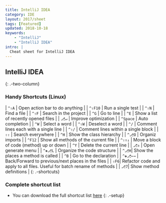 ```yaml
---
title: IntelliJ IDEA
category: IDE
layout: 2017/sheet
tags: [Featured]
updated: 2018-10-18
keywords:
    - "IntelliJ"
    - "IntelliJ IDEA"
intro: |
  Cheat sheet for IntelliJ IDEA
---
```


IntelliJ IDEA
---------
{: .-two-column}

### Handy Shortcuts (Linux)

| `^⇧A` | Open action bar to do anything |
| `^⇧F10` | Run a single test |
| `^⇧N` | Find a file |
| `^⇧F` | Search in the project |
| `^G` | Go to line |
| `^E` | Show a list of recently opened files |
| `⎇↵` | Improve optimization |
| `^Space` | Auto completion |
| `^W` | Select a word |
| `^⇧W` | Deselect a word |
| `^/` | Comment lines each with a single line |
| `^⇧/` | Comment lines within a single block |
| `⇧⇧` | Search everywhere |
| `^H` | Show the class hierarchy |
| `^⎇O` | Organiz imports |
| `^F12` | Show all methods of the current file |
| `^⇧↑↓` | Move a block of code (method) up or down |
| `^Y` | Delete the current line |
| `⎇⎀` | Open generate menu |
| `^❖⎇L` | Organize the code structure |
| `^⎇H`| Show the places a method is called |
| `^B` | Go to the declaration |
| `^❖⎇←→` | Back/Forward to previous/next places in the files |
| `⇧F6`| Refactor code and apply to all files. Useful for batch rename of methods |
| `⎇7`| Show method definitions |
{: .-shortcuts}

### Complete shortcut list

- You can download the full shortcut list [here](https://github.com/kasramp/cheat-sheet-factory/blob/gh-pages/_docs/pdfs/IntelliJ%20IDEA.pdf)
{: .-setup}
